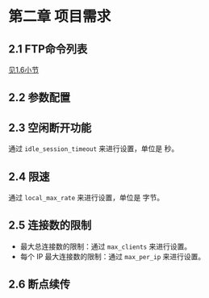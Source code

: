 # 第二章 项目需求

## 2.1 FTP命令列表

[见1.6小节](https://github.com/YaJunCui/notes/blob/master/miniftpd%E9%A1%B9%E7%9B%AE/1_FTP%E5%8D%8F%E8%AE%AE.md#16-ftp-命令)

## 2.2 参数配置

## 2.3 空闲断开功能

通过 `idle_session_timeout` 来进行设置，单位是 秒。

## 2.4 限速

通过 `local_max_rate` 来进行设置，单位是 字节。

## 2.5 连接数的限制

* 最大总连接数的限制：通过 `max_clients` 来进行设置。
* 每个 IP 最大连接数的限制：通过 `max_per_ip` 来进行设置。

## 2.6 断点续传